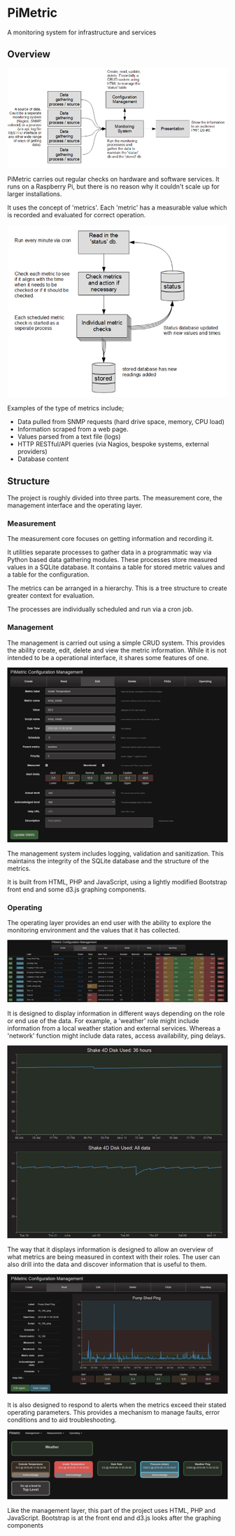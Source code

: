 
# PiMetric

A monitoring system for infrastructure and services 

## Overview

![Structural overview](/img/PiMetricOverview.png)

PiMetric carries out regular checks on hardware and software services. It runs on a Raspberry Pi, but there is no reason why it couldn't scale up for larger installations.

It uses the concept of 'metrics'. Each 'metric' has a measurable value which is recorded and evaluated for correct operation.

![The metric checking process](/img/MetricChecking.png)

Examples of the type of metrics include;

- Data pulled from SNMP requests (hard drive space, memory, CPU load)
- Information scraped from a web page.
- Values parsed from a text file (logs)
- HTTP RESTful/API queries (via Nagios, bespoke systems, external providers)
- Database content

## Structure

The project is roughly divided into three parts. The measurement core, the management interface and the operating layer.

### Measurement

The measurement core focuses on getting information and recording it.

It utilities separate processes to gather data in a programmatic way via Python based data gathering modules. These processes store measured values in a SQLite database. It contains a table for stored metric values and a table for the configuration.

The metrics can be arranged in a hierarchy.  This is a tree structure to create greater context for evaluation.


The processes are individually scheduled and run via a cron job.

### Management

The management is carried out using a simple CRUD system. This provides the ability create, edit, delete and view the metric information. While it is not intended to be a operational interface, it shares some features of one. 

![The management CRUD options](/img/EditMetric.png)

The management system includes logging, validation and sanitization. This maintains the integrity of the SQLite database and the structure of the metrics. 

It is built from HTML, PHP and JavaScript, using a lightly modified Bootstrap front end and some d3.js graphing components.

### Operating

The operating layer provides an end user with the ability to explore the monitoring environment and the values that it has collected.

![The ReadMetrics page](/img/ReadMetrics.png)

It is designed to display information in different ways depending on the role or end use of the data. For example, a 'weather' role might include information from a local weather station and external services. Whereas a 'network' function might include data rates, access availability, ping delays.

![The graphs page](/img/GraphsPage.png)

The way that it displays information is designed to allow an overview of what metrics are being measured in context with their roles. The user can also drill into the data and discover information that is useful to them. 

![The metric information page](img/InfoMetrics.png)

It is also designed to respond to alerts when the metrics exceed their stated operating parameters. This provides a mechanism to manage faults, error conditions and to aid troubleshooting.

![The main operating page](/img/MainPage.png)

Like the management layer, this part of the project uses HTML, PHP and JavaScript. Bootstrap is at the front end and d3.js looks after the graphing components
